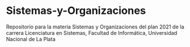 # Sistemas-y-Organizaciones
Repositorio para la materia Sistemas y Organizaciones del plan 2021 de la carrera Licenciatura en Sistemas, Facultad de Informática, Universidad Nacional de La Plata
